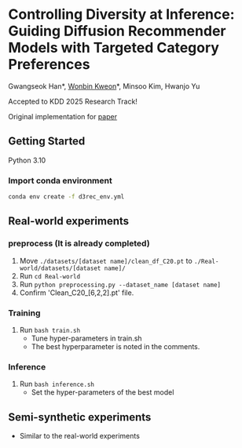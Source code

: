 # Controlling Diversity at Inference: Guiding Diffusion Recommender Models with Targeted Category Preferences

Gwangseok Han*, [Wonbin Kweon](https://wonbinkweon.github.io/)*, Minsoo Kim, Hwanjo Yu

Accepted to KDD 2025 Research Track!

Original implementation for [paper](https://arxiv.org/abs/2411.11240)

## Getting Started

Python 3.10

### Import conda environment

```bash
conda env create -f d3rec_env.yml
```

## Real-world experiments

### preprocess (It is already completed)
1. Move `./datasets/[dataset name]/clean_df_C20.pt` to `./Real-world/datasets/[dataset name]/`
2. Run `cd Real-world`
3. Run `python preprocessing.py --dataset_name [dataset name]`
3. Confirm 'Clean_C20_[6,2,2].pt' file.

### Training
1. Run `bash train.sh`
    - Tune hyper-parameters in train.sh
    - The best hyperparameter is noted in the comments.

### Inference
1. Run `bash inference.sh`
    - Set the hyper-parameters of the best model

## Semi-synthetic experiments

- Similar to the real-world experiments
